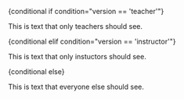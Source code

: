 {conditional if condition="version == 'teacher'"}

This is text that only teachers should see.

{conditional elif condition="version == 'instructor'"}

This is text that only instuctors should see.

{conditional else}

This is text that everyone else should see.
